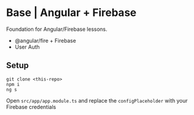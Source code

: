 # Base | Angular + Firebase 

Foundation for Angular/Firebase lessons.

- @angular/fire + Firebase
- User Auth

## Setup

```
git clone <this-repo>
npm i
ng s
```


Open `src/app/app.module.ts` and replace the `configPlaceholder` with your Firebase credentials 
